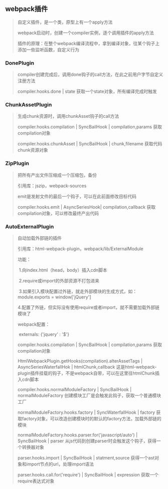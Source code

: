 ## webpack插件

> 自定义插件，是一个类，原型上有一个apply方法
>
> webpack启动时，创建一个compiler实例，逐个调用插件的apply方法
>
> 插件的原理：在整个webpack编译流程中，拿到编译对象，往某个钩子上添加一些监听函数，自定义行为

### DonePlugin

> compiler创建完成后，调用done钩子的call方法，在此之前用户字节自定义注册方法
>
> compiler.hooks.done | state	获取一个state对象，所有编译完成时触发

### ChunkAssetPlugin

> 生成chunk资源时，调用chunkAsset钩子的call方法
>
> compiler.hooks.compilation | SyncBailHook | compilation,params	获取compilation对象
>
> compiler.hooks.chunkAsset | SyncBailHook | chunk,filename	获取代码chunk资源对象

### ZipPlugin

> 把所有产出文件压缩成一个压缩包，备份
>
> 引用库：jszip，webpack-sources
>
> emit是发射文件的最后一个钩子，可以在此前面修改目标代码
>
> compiler.hooks.emit | AsyncSeriesHook| compilation,callback	获取compilation对象，可以修改最终产出代码

### AutoExternalPlugin

> 自动加载外部链的插件
>
> 引用库：html-webpack-plugin，webpack/lib/ExternalModule
>
> 功能：
>
> ​			1.向index.html（head，body）插入cdn脚本
>
> ​			2.require或import的外部资源不打包进来
>
> ​			3.如果引入模块配置过外链，就走外部模块的生成方式，如：module.exports = window['jQuery']
>
> ​			4.配置了外链，但实际没有使用require或者import，就不需要加载外部链模块了
>
> webpack配置：
>
> ​			externals: {'jquery' :  '$'}
>
> compiler.hooks.compilation | SyncBailHook | compilation,params	获取compilation对象
>
> HtmlWebpackPlugin.getHooks(compilation).alterAssetTags | AsyncSeriesWaterfallHok |  htmlChunk,callback	这是html-webpack-plugin插件挂载的钩子，不是webpack自带，可以在这里往htmlChunk插入cdn脚本
>
> compiler.hooks.normalModuleFactory | SyncBailHook  | normalModuleFactory	创建模块工厂是会触发此钩子，获取一个普通模块工厂
>
> normalModuleFactory.hooks.factory | SyncWaterfallHook | factory	获取factory对象，可以改造创建模块时的默认的factory方法，加载外部链的模块
>
> normalModuleFactory.hooks.parser.for('javascript/auto') | SyncBailHook | parser	从js代码到创建parser时会触发这个钩子，获得一个转换器对象
>
> parser.hooks.import | SyncBailHook | statment,source	获得一个ast对象和import节点的url，处理import语法
>
> parser.hooks.call.for('require') | SyncBailHook | expression	获取一个require表达式对象